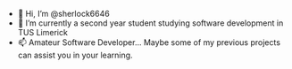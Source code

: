 - 👋 Hi, I’m @sherlock6646
- 🌱 I’m currently a second year student studying software development in TUS Limerick
- 📫 Amateur Software Developer... Maybe some of my previous projects can assist you in your learning.

<!---
sherlock6646/sherlock6646 is a ✨ special ✨ repository because its `README.md` (this file) appears on your GitHub profile.
You can click the Preview link to take a look at your changes.
--->
